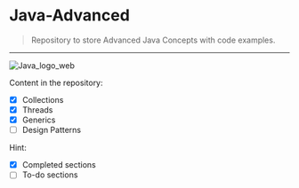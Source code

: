 # Java-Advanced

>Repository to store Advanced Java Concepts with code examples.
--------
![Java_logo_web](https://user-images.githubusercontent.com/23145752/64671236-66167f00-d485-11e9-8f88-96f3f6598b7d.jpg)

Content in the repository:

* [x] Collections
* [x] Threads
* [x] Generics
* [ ] Design Patterns

Hint:
* [x] Completed sections
* [ ] To-do sections